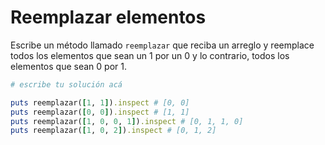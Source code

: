 # Reemplazar elementos

Escribe un método llamado `reemplazar` que reciba un arreglo y reemplace todos los elementos que sean un 1 por un 0 y lo contrario, todos los elementos que sean 0 por 1.

```ruby
# escribe tu solución acá

puts reemplazar([1, 1]).inspect # [0, 0]
puts reemplazar([0, 0]).inspect # [1, 1]
puts reemplazar([1, 0, 0, 1]).inspect # [0, 1, 1, 0]
puts reemplazar([1, 0, 2]).inspect # [0, 1, 2]
```

